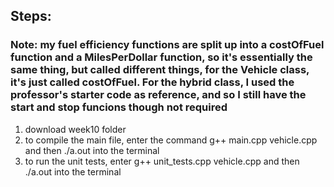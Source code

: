 ## Steps:
### Note: my fuel efficiency functions are split up into a costOfFuel function and a MilesPerDollar function, so it's essentially the same thing, but called different things, for the Vehicle class, it's just called costOfFuel. For the hybrid class, I used the professor's starter code as reference, and so I still have the start and stop funcions though not required
1. download week10 folder
2. to compile the main file, enter the command g++ main.cpp vehicle.cpp and then ./a.out into the terminal
3. to run the unit tests, enter g++ unit_tests.cpp vehicle.cpp and then ./a.out into the terminal